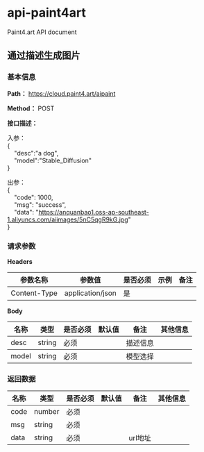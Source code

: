# api-paint4art
Paint4.art API document
## 通过描述生成图片

<a id=通过描述生成图片1404> </a>

### 基本信息

**Path：** https://cloud.paint4.art/aipaint

**Method：** POST

**接口描述：**

<p>入参：<br>
{<br>
&nbsp;&nbsp;&nbsp; "desc":"a dog",<br>
&nbsp;&nbsp;&nbsp; "model":"Stable_Diffusion"<br>
}</p>
<p>出参：<br>
{<br>
&nbsp;&nbsp;&nbsp; "code": 1000,<br>
&nbsp;&nbsp;&nbsp; "msg": "success",<br>
&nbsp;&nbsp;&nbsp; "data": "<a href="https://anquanbao1.oss-ap-southeast-1.aliyuncs.com/aiimages/5nC5qgR9kG.jpg">https://anquanbao1.oss-ap-southeast-1.aliyuncs.com/aiimages/5nC5qgR9kG.jpg</a>"<br>
}</p>



### 请求参数

**Headers**

| 参数名称      | 参数值           | 是否必须 | 示例                                                         | 备注  |
| ------------- | ---------------- | -------- | ------------------------------------------------------------ | ----- |
| Content-Type  | application/json | 是       |                                                              |       |

**Body** 
<table>
  <thead class="ant-table-thead">
    <tr>
      <th key=name>名称</th><th key=type>类型</th><th key=required>是否必须</th><th key=default>默认值</th><th key=desc>备注</th><th key=sub>其他信息</th>
    </tr>
  </thead><tbody className="ant-table-tbody"><tr key=0-0><td key=0><span style="padding-left: 0px"><span style="color: #8c8a8a"></span> desc</span></td><td key=1><span>string</span></td><td key=2>必须</td><td key=3></td><td key=4><span style="white-space: pre-wrap">描述信息</span></td><td key=5></td></tr>
               </tbody>
  </thead><tbody className="ant-table-tbody"><tr key=0-0><td key=0><span style="padding-left: 0px"><span style="color: #8c8a8a"></span> model</span></td><td key=1><span>string</span></td><td key=2>必须</td><td key=3></td><td key=4><span style="white-space: pre-wrap">模型选择</span></td><td key=5></td></tr>
               </tbody>
              </table>


### 返回数据

<table>
  <thead class="ant-table-thead">
    <tr>
      <th key=name>名称</th><th key=type>类型</th><th key=required>是否必须</th><th key=default>默认值</th><th key=desc>备注</th><th key=sub>其他信息</th>
    </tr>
  </thead><tbody className="ant-table-tbody"><tr key=0-0><td key=0><span style="padding-left: 0px"><span style="color: #8c8a8a"></span> code</span></td><td key=1><span>number</span></td><td key=2>必须</td><td key=3></td><td key=4><span style="white-space: pre-wrap"></span></td><td key=5></td></tr><tr key=0-1><td key=0><span style="padding-left: 0px"><span style="color: #8c8a8a"></span> msg</span></td><td key=1><span>string</span></td><td key=2>必须</td><td key=3></td><td key=4><span style="white-space: pre-wrap"></span></td><td key=5></td></tr><tr key=0-2><td key=0><span style="padding-left: 0px"><span style="color: #8c8a8a"></span> data</span></td><td key=1><span>string</span></td><td key=2>必须</td><td key=3></td><td key=4><span style="white-space: pre-wrap">url地址</span></td><td key=5></td></tr>
               </tbody>
              </table>


# 
